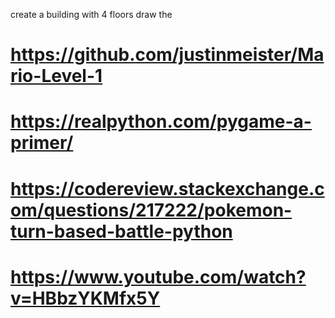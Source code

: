 create a building with 4 floors
    draw the

# https://github.com/justinmeister/Mario-Level-1
# https://realpython.com/pygame-a-primer/
# https://codereview.stackexchange.com/questions/217222/pokemon-turn-based-battle-python
# https://www.youtube.com/watch?v=HBbzYKMfx5Y